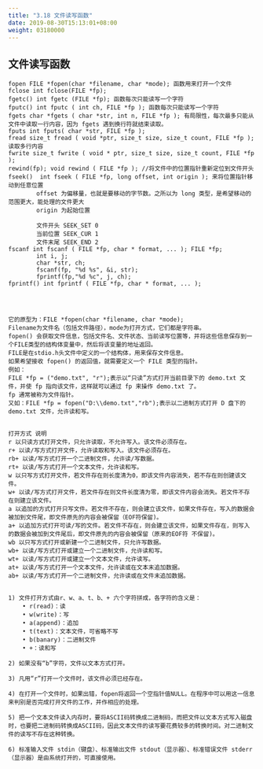 ```yaml
---
title: "3.18 文件读写函数"
date: 2019-08-30T15:13:01+08:00
weight: 03180000
---
```


## 文件读写函数

    fopen FILE *fopen(char *filename, char *mode); 函数用来打开一个文件
    fclose int fclose(FILE *fp);  
    fgetc() int fgetc (FILE *fp); 函数每次只能读写一个字符
    fputc() int fputc ( int ch, FILE *fp ); 函数每次只能读写一个字符
    fgets char *fgets ( char *str, int n, FILE *fp ); 有局限性，每次最多只能从文件中读取一行内容，因为 fgets 遇到换行符就结束读取。
    fputs int fputs( char *str, FILE *fp ); 
    fread size_t fread ( void *ptr, size_t size, size_t count, FILE *fp );  读取多行内容
    fwrite size_t fwrite ( void * ptr, size_t size, size_t count, FILE *fp ); 
    rewind(fp); void rewind ( FILE *fp ); //将文件中的位置指针重新定位到文件开头
    fseek()  int fseek ( FILE *fp, long offset, int origin ); 来将位置指针移动到任意位置
            offset 为偏移量，也就是要移动的字节数。之所以为 long 类型，是希望移动的范围更大，能处理的文件更大
            origin 为起始位置
            
            文件开头 SEEK_SET 0
            当前位置 SEEK_CUR 1
            文件末尾 SEEK_END 2
    fscanf int fscanf ( FILE *fp, char * format, ... ); FILE *fp;
            int i, j;
            char *str, ch;
            fscanf(fp, "%d %s", &i, str);
            fprintf(fp,"%d %c", j, ch);
    fprintf() int fprintf ( FILE *fp, char * format, ... ); 
            
            


    它的原型为：FILE *fopen(char *filename, char *mode);
    Filename为文件名（包括文件路径），mode为打开方式，它们都是字符串。
    fopen() 会获取文件信息，包括文件名、文件状态、当前读写位置等，并将这些信息保存到一个FILE类型的结构体变量中，然后将该变量的地址返回。
    FILE是在stdio.h头文件中定义的一个结构体，用来保存文件信息。
    如果希望接收 fopen() 的返回值，就需要定义一个 FILE 类型的指针。
    例如：
    FILE *fp = ("demo.txt", "r");表示以“只读”方式打开当前目录下的 demo.txt 文件，并使 fp 指向该文件，这样就可以通过 fp 来操作 demo.txt 了。
    fp 通常被称为文件指针。
    又如：FILE *fp = fopen("D:\\demo.txt","rb");表示以二进制方式打开 D 盘下的 demo.txt 文件，允许读和写。


    打开方式 说明
    r 以只读方式打开文件，只允许读取，不允许写入。该文件必须存在。
    r+ 以读/写方式打开文件，允许读取和写入。该文件必须存在。
    rb+ 以读/写方式打开一个二进制文件，允许读/写数据。
    rt+ 以读/写方式打开一个文本文件，允许读和写。
    w 以只写方式打开文件，若文件存在则长度清为0，即该文件内容消失，若不存在则创建该文件。
    w+ 以读/写方式打开文件，若文件存在则文件长度清为零，即该文件内容会消失。若文件不存在则建立该文件。
    a 以追加的方式打开只写文件。若文件不存在，则会建立该文件，如果文件存在，写入的数据会被加到文件尾，即文件原先的内容会被保留（EOF符保留)。
    a+ 以追加方式打开可读/写的文件。若文件不存在，则会建立该文件，如果文件存在，则写入的数据会被加到文件尾后，即文件原先的内容会被保留（原来的EOF符 不保留)。
    wb 以只写方式打开或新建一个二进制文件，只允许写数据。
    wb+ 以读/写方式打开或建立一个二进制文件，允许读和写。
    wt+ 以读/写方式打开或建立一个文本文件，允许读写。
    at+ 以读/写方式打开一个文本文件，允许读或在文本末追加数据。
    ab+ 以读/写方式打开一个二进制文件，允许读或在文件末追加数据。


    1) 文件打开方式由r、w、a、t、b、+ 六个字符拼成，各字符的含义是：
        • r(read)：读
        • w(write)：写
        • a(append)：追加
        • t(text)：文本文件，可省略不写
        • b(banary)：二进制文件
        • +：读和写

    2) 如果没有“b”字符，文件以文本方式打开。

    3) 凡用“r”打开一个文件时，该文件必须已经存在。

    4) 在打开一个文件时，如果出错，fopen将返回一个空指针值NULL。在程序中可以用这一信息来判别是否完成打开文件的工作，并作相应的处理。

    5) 把一个文本文件读入内存时，要将ASCII码转换成二进制码，而把文件以文本方式写入磁盘时，也要把二进制码转换成ASCII码，因此文本文件的读写要花费较多的转换时间。对二进制文件的读写不存在这种转换。

    6) 标准输入文件 stdin（键盘）、标准输出文件 stdout（显示器）、标准错误文件 stderr（显示器）是由系统打开的，可直接使用。
